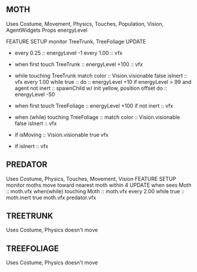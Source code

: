 ## MOTH

Uses Costume, Movement, Physics, Touches, Population, Vision, AgentWidgets
Props energyLevel

FEATURE SETUP
  monitor TreeTrunk, TreeFoliage
UPDATE
* every 0.25 :: energyLevel -1
  every 1.00 :: vfx

* when first touch TreeTrunk :: energyLevel +100 :: vfx
* while touching TreeTrunk
    match color :: Vision.visionable false
    isInert :: vfx
    every 1.00 while true ::
      do :: energyLevel +10
      if energyLevel > 99 and agent not inert ::
        spawnChild w/ init yellow, position offset
      do :: energyLevel -50

* when first touch TreeFoliage ::
  energyLevel +100
  if not inert :: vfx
* when (while) touching TreeFoliage ::
  match color :: Vision.visionable false
  isInert :: vfx

* if isMoving :: 
    Vision.visionable true
    vfx

* if isInert :: vfx
  
## PREDATOR
Uses Costume, Physics, Touches, Movement, Vision
FEATURE SETUP
  monitor moths
  move toward nearest moth within 4
UPDATE
  when sees Moth :: moth.vfx
  when(while) touching Moth ::
    moth.vfx
    every 2.00 while true ::
      moth.inert true
      moth.vfx
      predator.vfx

## TREETRUNK
Uses Costume, Physics
doesn't move

## TREEFOLIAGE
Uses Costume, Physics
doesn't move

